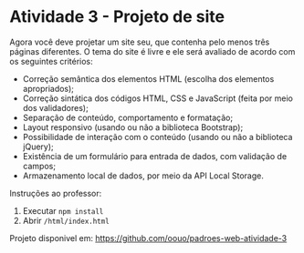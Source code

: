 # Atividade 3 - Projeto de site

Agora você deve projetar um site seu, que contenha pelo menos três páginas diferentes. O tema do site é livre e ele será avaliado de acordo com os seguintes critérios:

- Correção semântica dos elementos HTML (escolha dos elementos apropriados);
- Correção sintática dos códigos HTML, CSS e JavaScript (feita por meio dos validadores);
- Separação de conteúdo, comportamento e formatação;
- Layout responsivo (usando ou não a biblioteca Bootstrap);
- Possibilidade de interação com o conteúdo (usando ou não a biblioteca jQuery);
- Existência de um formulário para entrada de dados, com validação de campos;
- Armazenamento local de dados, por meio da API Local Storage.

Instruções ao professor:
1. Executar `npm install`
2. Abrir `/html/index.html`

Projeto disponivel em: https://github.com/oouo/padroes-web-atividade-3